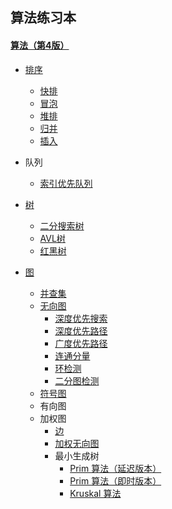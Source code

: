 ## 算法练习本

#### [算法（第4版）](http://www.ituring.com.cn/book/875)

* [排序](https://github.com/nanlong/arithmetic_rs/tree/master/src/sort)
    * [快排](https://github.com/nanlong/arithmetic_rs/blob/master/src/sort/quick_sort.rs)
    * [冒泡](https://github.com/nanlong/arithmetic_rs/blob/master/src/sort/bubble_sort.rs)
    * [堆排](https://github.com/nanlong/arithmetic_rs/blob/master/src/sort/heap_sort.rs)
    * [归并](https://github.com/nanlong/arithmetic_rs/blob/master/src/sort/merge_sort.rs)
    * [插入](https://github.com/nanlong/arithmetic_rs/blob/master/src/sort/insert_sort.rs)
* 队列
    * [索引优先队列](https://github.com/nanlong/arithmetic_rs/blob/master/src/queue/index_binary_heap.rs)
    
* [树](https://github.com/nanlong/arithmetic_rs/tree/master/src/tree)
    * [二分搜索树](https://github.com/nanlong/arithmetic_rs/blob/master/src/tree/binary_search_tree.rs)
    * [AVL树](https://github.com/nanlong/arithmetic_rs/blob/master/src/tree/avl_tree.rs)
    * [红黑树](https://github.com/nanlong/arithmetic_rs/blob/master/src/tree/red_black_tree.rs)
    
* [图](https://github.com/nanlong/arithmetic_rs/tree/master/src/graph)
    * [并查集](https://github.com/nanlong/arithmetic_rs/blob/master/src/graph/union_find.rs)
    * [无向图](https://github.com/nanlong/arithmetic_rs/blob/master/src/graph/graph.rs)
        * [深度优先搜索](https://github.com/nanlong/arithmetic_rs/blob/master/src/graph/depth_first_search.rs)
        * [深度优先路径](https://github.com/nanlong/arithmetic_rs/blob/master/src/graph/depth_first_paths.rs)
        * [广度优先路径](https://github.com/nanlong/arithmetic_rs/blob/master/src/graph/breadth_first_paths.rs)
        * [连通分量](https://github.com/nanlong/arithmetic_rs/blob/master/src/graph/cc.rs)
        * [环检测](https://github.com/nanlong/arithmetic_rs/blob/master/src/graph/cycle.rs)
        * [二分图检测](https://github.com/nanlong/arithmetic_rs/blob/master/src/graph/two_color.rs)
    * [符号图](https://github.com/nanlong/arithmetic_rs/blob/master/src/graph/symbol_graph.rs)
    * 有向图
    * 加权图
        * [边](https://github.com/nanlong/arithmetic_rs/blob/master/src/graph/edge.rs)
        * [加权无向图](https://github.com/nanlong/arithmetic_rs/blob/master/src/graph/edge_weighted_graph.rs)
        * 最小生成树
            * [Prim 算法（延迟版本）](https://github.com/nanlong/arithmetic_rs/blob/master/src/graph/lazy_prim_mst.rs)
            * [Prim 算法（即时版本）](https://github.com/nanlong/arithmetic_rs/blob/master/src/graph/prim_mst.rs)
            * [Kruskal 算法](https://github.com/nanlong/arithmetic_rs/blob/master/src/graph/kruskal_mst.rs)